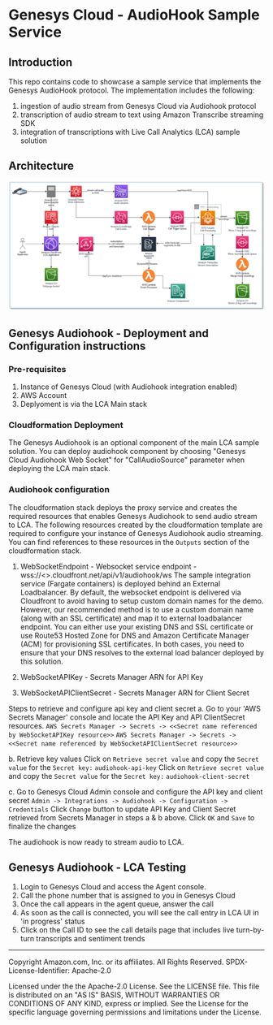 # Genesys Cloud - AudioHook Sample Service

## Introduction
This repo contains code to showcase a sample service that implements the Genesys AudioHook protocol. The implementation includes the following: 
1. ingestion of audio stream from Genesys Cloud via Audiohook protocol
2. transcription of audio stream to text using Amazon Transcribe streaming SDK
3. integration of transcriptions with Live Call Analytics (LCA) sample solution 

## Architecture
![Architecture Diagram](../images/architecture-diagram.png)


## Genesys Audiohook - Deployment and Configuration instructions
### Pre-requisites
1. Instance of Genesys Cloud (with Audiohook integration enabled)
2. AWS Account
3. Deplyoment is via the LCA Main stack

### Cloudformation Deployment
The Genesys Audiohook is an optional component of the main LCA sample solution. You can deploy audiohook component by choosing "Genesys Cloud Audiohook Web Socket" for "CallAudioSource" parameter when deploying the LCA main stack.

### Audiohook configuration
The cloudformation stack deploys the proxy service and creates the required resources that enables Genesys Audiohook to send audio stream to LCA. The following resources created by the cloudformation template are required to configure  your instance of Genesys Audiohook audio streaming. You can find references to these resources in the `Outputs` section of the cloudformation stack.

1. WebSocketEndpoint - Websocket service endpoint - wss://<<xxxxxxxx>>.cloudfront.net/api/v1/audiohook/ws
The sample integration service (Fargate containers) is deployed behind an External Loadbalancer. By default, the websocket endpoint is delivered via Cloudfront to avoid having to setup custom domain names for the demo. However, our recommended method is to use a custom domain name (along with an SSL certificate) and map it to external loadbalancer endpoint. You can either use your existing DNS and SSL certificate or use Route53 Hosted Zone for DNS and Amazon Certificate Manager (ACM) for provisioning SSL certificates. In both cases, you need to ensure that your DNS resolves to the external load balancer deployed by this solution. 

2. WebSocketAPIKey - Secrets Manager ARN for API Key 
3. WebSocketAPIClientSecret - Secrets Manager ARN for Client Secret

Steps to retrieve and configure api key and client secret 
a. Go to your 'AWS Secrets Manager' console and locate the API Key and API ClientSecret resources. 
`AWS Secrets Manager -> Secrets -> <<Secret name referenced by WebSocketAPIKey resource>>`
`AWS Secrets Manager -> Secrets -> <<Secret name referenced by WebSocketAPIClientSecret resource>>`

b. Retrieve key values
Click on `Retrieve secret value` and copy the `Secret value` for the `Secret key:` `audiohook-api-key`
Click on `Retrieve secret value` and copy the `Secret value` for the `Secret key:` `audiohook-client-secret`

c. Go to Genesys Cloud Admin console and configure the API key and client secret
`Admin -> Integrations -> Audiohook -> Configuration -> Credentials`
Click `Change` button to update API Key and Client Secret retrieved from Secrets Manager in steps a & b above.
Click `OK` and `Save` to finalize the changes

The audiohook is now ready to stream audio to LCA.

## Genesys Audiohook - LCA Testing
1. Login to Genesys Cloud and access the Agent console. 
2. Call the phone number that is assigned to you in Genesys Cloud
3. Once the call appears in the agent queue, answer the call
4. As soon as the call is connected, you will see the call entry in LCA UI in 'in progress' status
5. Click on the Call ID to see the call details page that includes live turn-by-turn transcripts and sentiment trends

***

Copyright Amazon.com, Inc. or its affiliates. All Rights Reserved.
SPDX-License-Identifier: Apache-2.0

Licensed under the the Apache-2.0 License. See the LICENSE file.
This file is distributed on an "AS IS" BASIS, WITHOUT WARRANTIES OR CONDITIONS OF ANY KIND, express or implied. See the License for the specific language governing permissions and limitations under the License.
